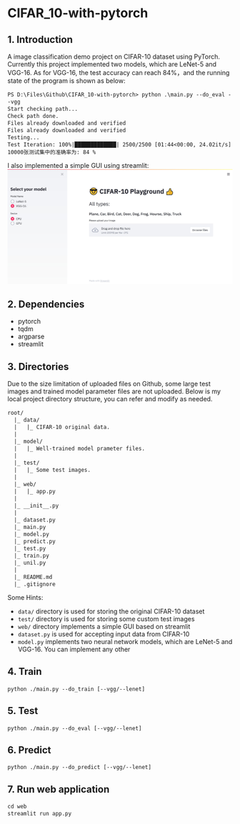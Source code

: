 # CIFAR_10-with-pytorch

## 1. Introduction

A image classification demo project on CIFAR-10 dataset using PyTorch. Currently this project implemented two models, which are LeNet-5 and VGG-16. As for VGG-16, the test accuracy can reach 84%，and the running state of the program is shown as below:
```text
PS D:\Files\Github\CIFAR_10-with-pytorch> python .\main.py --do_eval --vgg
Start checking path...
Check path done.
Files already downloaded and verified
Files already downloaded and verified
Testing...
Test Iteration: 100%|█████████████| 2500/2500 [01:44<00:00, 24.02it/s]
10000张测试集中的准确率为: 84 %
```
I also implemented a simple GUI using streamlit:
![demo](demo.jpg)

## 2. Dependencies

* pytorch
* tqdm
* argparse
* streamlit


## 3. Directories

Due to the size limitation of uploaded files on Github, some large test images and trained model parameter files are not uploaded. Below is my local project directory structure, you can refer and modify as needed.

```text
root/
  |_ data/
  |   |_ CIFAR-10 original data.
  |
  |_ model/
  |   |_ Well-trained model prameter files.
  |
  |_ test/
  |   |_ Some test images.
  |
  |_ web/
  |   |_ app.py 
  |
  |_ __init__.py
  |
  |_ dataset.py
  |_ main.py
  |_ model.py
  |_ predict.py
  |_ test.py
  |_ train.py
  |_ unil.py
  |
  |_ README.md
  |_ .gitignore
```

Some Hints:

* `data/` directory is used for storing the original CIFAR-10 dataset
* `test/` directory is used for storing some custom test images
* `web/` directory implements a simple GUI based on streamlit
* `dataset.py` is used for accepting input data from CIFAR-10
* `model.py` implements two neural network models, which are LeNet-5 and VGG-16. You can implement any other 


## 4. Train

```shell
python ./main.py --do_train [--vgg/--lenet]
```


## 5. Test

```shell
python ./main.py --do_eval [--vgg/--lenet]
```


## 6. Predict

```shell
python ./main.py --do_predict [--vgg/--lenet]
```


## 7. Run web application

```shell
cd web
streamlit run app.py
```